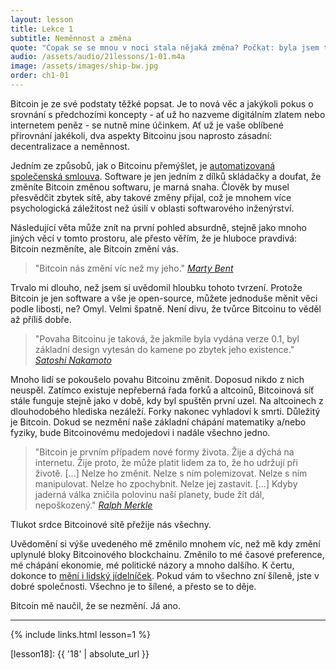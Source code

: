 ```yaml
---
layout: lesson
title: Lekce 1
subtitle: Neměnnost a změna
quote: "Copak se se mnou v noci stala nějaká změna? Počkat: byla jsem to já, když jsem ráno vstávala? Tak se mi zdá, že mi bylo nějak divně. Ale jestli to nejsem já, ptám se dál, kdo tedy jsem? To je ta záhada!"
audio: /assets/audio/21lessons/1-01.m4a
image: /assets/images/ship-bw.jpg
order: ch1-01
---
```


Bitcoin je ze své podstaty těžké popsat. Je to nová věc a jakýkoli pokus 
o srovnání s předchozími koncepty - ať už ho nazveme digitálním zlatem 
nebo internetem peněz - se nutně mine účinkem. Ať už je vaše oblíbené 
přirovnání jakékoli, dva aspekty Bitcoinu jsou naprosto zásadní: 
decentralizace a neměnnost.

Jedním ze způsobů, jak o Bitcoinu přemýšlet, je [automatizovaná společenská 
smlouva][automated social contract]. 
Software je jen jedním z dílků skládačky a doufat, že změníte Bitcoin 
změnou softwaru, je marná snaha. Člověk by musel přesvědčit zbytek sítě, 
aby takové změny přijal, což je mnohem více psychologická záležitost 
než úsilí v oblasti softwarového inženýrství.

Následující věta může znít na první pohled absurdně, stejně jako mnoho 
jiných věcí v tomto prostoru, ale přesto věřím, že je hluboce pravdivá: 
Bitcoin nezměníte, ale Bitcoin změní vás.

> "Bitcoin nás změní víc než my jeho."
> <cite>[Marty Bent]</cite>

Trvalo mi dlouho, než jsem si uvědomil hloubku tohoto tvrzení. Protože 
Bitcoin je jen software a vše je open-source, můžete jednoduše měnit 
věci podle libosti, ne? Omyl. Velmi špatně. Není divu, že tvůrce 
Bitcoinu to věděl až příliš dobře.

> "Povaha Bitcoinu je taková, že jakmile byla vydána verze 0.1, byl 
> základní design vytesán do kamene po zbytek jeho existence."
> <cite>[Satoshi Nakamoto]</cite>

Mnoho lidí se pokoušelo povahu Bitcoinu změnit. Doposud nikdo z nich 
neuspěl. Zatímco existuje nepřeberná řada forků a altcoinů, Bitcoinová 
síť stále funguje stejně jako v době, kdy byl spuštěn první uzel. Na 
altcoinech z dlouhodobého hlediska nezáleží. Forky nakonec vyhladoví 
k smrti. Důležitý je Bitcoin. Dokud se nezmění naše základní chápání 
matematiky a/nebo fyziky, bude Bitcoinovému medojedovi i nadále 
všechno jedno.

> "Bitcoin je prvním případem nové formy života. Žije a dýchá na internetu. 
> Žije proto, že může platit lidem za to, že ho udržují při životě. [...] 
> Nelze ho změnit. Nelze s ním polemizovat. Nelze s ním manipulovat. Nelze 
> ho zpochybnit. Nelze jej zastavit. [...] Kdyby jaderná válka zničila 
> polovinu naší planety, bude žít dál, nepoškozený."
> <cite>[Ralph Merkle]</cite>

Tlukot srdce Bitcoinové sítě přežije nás všechny.


Uvědomění si výše uvedeného mě změnilo mnohem víc, než mě kdy změní 
uplynulé bloky Bitcoinového blockchainu. Změnilo to mé časové preference, 
mé chápání ekonomie, mé politické názory a mnoho dalšího. K čertu, 
dokonce to [mění i lidský jídelníček][carnivores]. Pokud vám to všechno 
zní šíleně, jste v dobré společnosti. Všechno je to šílené, 
a přesto se to děje.

Bitcoin mě naučil, že se nezmění. Já ano.

---

{% include links.html lesson=1 %}

<!-- Internal -->
[gravity]: https://dergigi.com/2019/05/01/bitcoins-gravity/
[proof-of-life]: https://dergigi.com/2019/08/07/proof-of-life/
[lesson18]: {{ '18' | absolute_url }}

<!-- Further Reading -->
[automated social contract]: https://medium.com/@hasufly/bitcoins-social-contract-1f8b05ee24a9
[carnivores]: https://motherboard.vice.com/en_us/article/ne74nw/inside-the-world-of-the-bitcoin-carnivores
[tftc]: https://tftc.io/tales-from-the-crypt/
[bent]: https://tftc.io/martys-bent/

<!-- Quotes -->
[Ralph Merkle]: http://merkle.com/papers/DAOdemocracyDraft.pdf
[Satoshi Nakamoto]: https://bitcointalk.org/index.php?topic=195.msg1611#msg1611

<!-- Twitter People -->
[Marty Bent]: https://twitter.com/martybent

<!-- Wikipedia -->
[alice]: https://en.wikipedia.org/wiki/Alice%27s_Adventures_in_Wonderland
[carroll]: https://en.wikipedia.org/wiki/Lewis_Carroll

